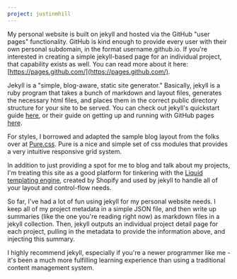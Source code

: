 ```yaml
---
project: justinmhill
---
```


My personal website is built on jekyll and hosted via the GitHub "user pages" functionality. GitHub is kind enough to provide every user with their own personal subdomain, in the format username.github.io. If you're interested in creating a simple jekyll-based page for an individual project, that capability exists as well. You can read more about it here: [https://pages.github.com/](https://pages.github.com/).

Jekyll is a "simple, blog-aware, static site generator." Basically, jekyll is a ruby program that takes a bunch of markdown and layout files, generates the necessary html files, and places them in the correct public directory structure for your site to be served. You can check out jekyll's quickstart guide [here](https://jekyllrb.com/docs/quickstart/), or their guide on getting up and running with GitHub pages [here](https://jekyllrb.com/docs/github-pages/).

For styles, I borrowed and adapted the sample blog layout from the folks over at [Pure.css](http://purecss.io/). Pure is a nice and simple set of css modules that provides a very intuitive responsive grid system.

In addition to just providing a spot for me to blog and talk about my projects, I'm treating this site as a good platform for tinkering with the [Liquid templating engine](https://docs.shopify.com/themes/liquid/basics), created by Shopify and used by jekyll to handle all of your layout and control-flow needs.

So far, I've had a lot of fun using jekyll for my personal website needs. I keep all of my project metadata in a simple JSON file, and then write up summaries (like the one you're reading right now) as markdown files in a jekyll collection. Then, jekyll outputs an individual project detail page for each project, pulling in the metadata to provide the information above, and injecting this summary.

I highly recommend jekyll, especially if you're a newer programmer like me - it's been a much more fulfilling learning experience than using a traditional content management system.
